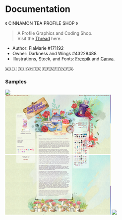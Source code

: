 # Documentation

《 CINNAMON TEA PROFILE SHOP 》

> A Profile Graphics and Coding Shop.<br>
> ‌Visit the [Thread](https://www.gaiaonline.com/forum/t.97207419/) here.

- Author: FlaMarie #171192
- Owner: Darkness and Wings #43228488
- Illustrations, Stock, and Fonts: [Freepik](http://www.freepik.com) and [Canva](HTTP://www.canva.com).

🇦‌🇱‌🇱‌ 🇷‌🇮‌🇬‌🇭‌🇹‌🇸‌ 🇷‌🇪‌🇸‌🇪‌🇷‌🇻‌🇪‌🇩‌.

### Samples

<img src="sample.png" width="300" align="left">
<img src="full_profile03a.png" width="340">
<img src="full_profile03b.png" width="340">
<img src="full_profile02liveS.gif">